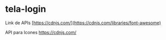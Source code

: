 # tela-login

Link de APIs
[https://cdnjs.com/](https://cdnjs.com/libraries/font-awesome)

API para Icones
https://cdnjs.com/
